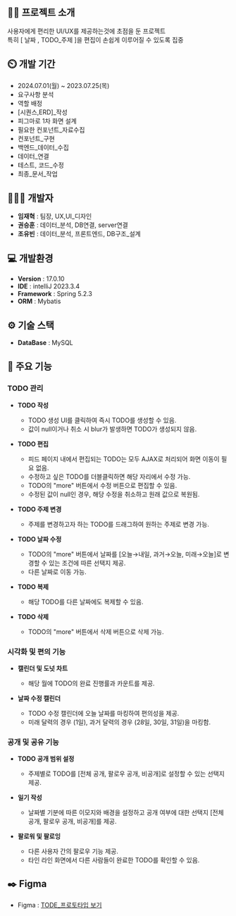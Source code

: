 ## 👨‍🏫 프로젝트 소개
사용자에게 편리한 UI/UX를 제공하는것에 초점을 둔 프로젝트 <br>
특히 [ 날짜 , TODO_주제 ]을 편집이 손쉽게 이루어질 수 있도록 집중

## ⏲️ 개발 기간 
- 2024.07.01(월) ~ 2023.07.25(목)
- 요구사항 분석
- 역할 배정
- [시퀀스,ERD]_작성
- 피그마로 1차 화면 설계
- 필요한 컨포넌트_자료수집
- 컨포넌트_구현
- 백엔드_데이터_수집
- 데이터_연결
- 테스트, 코드_수정
- 최종_문서_작업

  
## 🧑‍🤝‍🧑 개발자
- **임재혁** : 팀장, UX,UI_디자인
- **권승훈** : 데이터_분석, DB연결, server연결
- **조유빈** : 데이터_분석, 프론트엔드, DB구조_설계


## 💻 개발환경
- **Version** : 17.0.10
- **IDE** : intelliJ 2023.3.4
- **Framework** : Spring 5.2.3
- **ORM** : Mybatis


## ⚙️ 기술 스택
- **DataBase** : MySQL


## 📌 주요 기능
### TODO 관리
- **TODO 작성**
  - TODO 생성 UI를 클릭하여 즉시 TODO를 생성할 수 있음. 
  - 값이 null이거나 취소 시 blur가 발생하면 TODO가 생성되지 않음.

- **TODO 편집**
  - 피드 페이지 내에서 편집되는 TODO는 모두 AJAX로 처리되어 화면 이동이 필요 없음.
  - 수정하고 싶은 TODO를 더블클릭하면 해당 자리에서 수정 가능.
  - TODO의 "more" 버튼에서 수정 버튼으로 편집할 수 있음.
  - 수정된 값이 null인 경우, 해당 수정을 취소하고 원래 값으로 복원됨.

- **TODO 주제 변경**
  - 주제를 변경하고자 하는 TODO를 드래그하여 원하는 주제로 변경 가능.

- **TODO 날짜 수정**
  - TODO의 "more" 버튼에서 날짜를 [오늘→내일, 과거→오늘, 미래→오늘]로 변경할 수 있는 조건에 따른 선택지 제공.
  - 다른 날짜로 이동 가능.

- **TODO 복제**
  - 해당 TODO를 다른 날짜에도 복제할 수 있음.

- **TODO 삭제**
  - TODO의 "more" 버튼에서 삭제 버튼으로 삭제 가능.

### 시각화 및 편의 기능
- **캘린더 및 도넛 차트**
  - 해당 월에 TODO의 완료 진행률과 카운트를 제공.

- **날짜 수정 캘린더**
  - TODO 수정 캘린더에 오늘 날짜를 마킹하여 편의성을 제공.
  - 미래 달력의 경우 (1일), 과거 달력의 경우 (28일, 30일, 31일)을 마킹함.

### 공개 및 공유 기능
- **TODO 공개 범위 설정**
  - 주제별로 TODO를 [전체 공개, 팔로우 공개, 비공개]로 설정할 수 있는 선택지 제공.

- **일기 작성**
  - 날짜별 기분에 따른 이모지와 배경을 설정하고 공개 여부에 대한 선택지 [전체 공개, 팔로우 공개, 비공개]를 제공.

- **팔로워 및 팔로잉**
  - 다른 사용자 간의 팔로우 기능 제공.
  - 타인 라인 화면에서 다른 사람들이 완료한 TODO를 확인할 수 있음.


## ✒️ Figma
- Figma :  [ TODE_프로토타입 보기 ](https://www.figma.com/proto/tMgkRWVhFeoeY46mDktsQ2/%EB%A0%88%ED%8D%BC%EB%9F%B0%EC%8A%A4?node-id=215-1225/)

